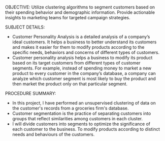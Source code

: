 OBJECTIVE: Utilize clustering algorithms to segment customers based on their spending behavior and demographic information. Provide actionable insights to marketing teams for targeted campaign strategies.

SUBJECT DETAILS: 
- Customer Personality Analysis is a detailed analysis of a company’s ideal customers. It helps a business to better understand its customers and makes it easier for them to modify products according to the specific needs, behaviors and concerns of different types of customers.
- Customer personality analysis helps a business to modify its product based on its target customers from different types of customer segments. For example, instead of spending money to market a new product to every customer in the company’s database, a company can analyze which customer segment is most likely to buy the product and then market the product only on that particular segment.

PROCEDURE SUMMARY:
- In this project, I have performed an unsupervised clustering of data on the customer's records from a groceries firm's database.
- Customer segmentation is the practice of separating customers into groups that reflect similarities among customers in each cluster.
- I will divide customers into segments to optimize the significance of each customer to the business. To modify products according to distinct needs and behaviours of the customers. 
